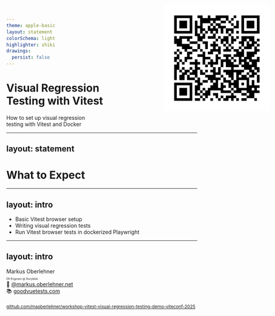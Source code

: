```yaml
---
theme: apple-basic
layout: statement
colorSchema: light
highlighter: shiki
drawings:
  persist: false
---
```


# Visual Regression<br>Testing with <span class="accent">Vitest</span>

<div class="leading-12">
How to set up visual regression<br>testing with Vitest and Docker
</div>

---
layout: statement
---

# What to Expect

---
layout: intro
---

<ul class="leading-17">
  <li>Basic Vitest browser setup</li>
  <li v-click>Writing visual regression tests</li>
  <li v-click>Run Vitest browser tests in dockerized Playwright</li>
</ul>

---
layout: intro
---

<div class="leading-8">
  <span class="font-extrabold">Markus Oberlehner</span><br>
  <span style="font-size:0.5em;">DX Engineer @ Storyblok</span>
</div>

<img src="/images/qr.svg" style="width:280px;position:absolute;top:36px;right:36px;">

<div class="leading-17 mt-10">
  🦋 <a href="https://bsky.app/profile/markus.oberlehner.net">@markus.oberlehner.net</a><br>
  📚 <a href="https://goodvuetests.com">goodvuetests.com</a><br><br>
  <small><a href="https://github.com/maoberlehner/workshop-vitest-visual-regression-testing-demo-viteconf-2025">github.com/maoberlehner/workshop-vitest-visual-regression-testing-demo-viteconf-2025</a></small>
</div>
